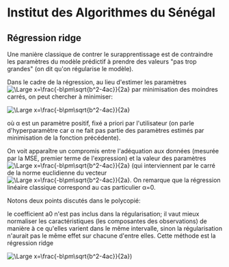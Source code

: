 
# Institut des Algorithmes du Sénégal

## Régression ridge

Une manière classique de contrer le surapprentissage est de contraindre les paramètres du modèle prédictif à prendre des valeurs "pas trop grandes" (on dit qu'on régularise le modèle).

Dans le cadre de la régression, au lieu d'estimer les paramètres  ![\Large x=\frac{-b\pm\sqrt{b^2-4ac}}{2a}](https://latex.codecogs.com/svg.latex?\Large&space;a_i)  par minimisation des moindres carrés, on peut chercher à minimiser:

![\Large x=\frac{-b\pm\sqrt{b^2-4ac}}{2a}](https://latex.codecogs.com/svg.latex?\Large&space;\sum_{i=1}^n|y_{data}[i]-a_0-\sum_{j=1}^da_jx{data}[i]^j|^2+\alpha\sum_{j=1}^da_j^2)



où  α  est un paramètre positif, fixé a priori par l'utilisateur (on parle d'hyperparamètre car  α  ne fait pas partie des paramètres estimés par minimisation de la fonction précédente).

On voit apparaître un compromis entre l'adéquation aux données (mesurée par la MSE, premier terme de l'expression) et la valeur des paramètres  
![\Large x=\frac{-b\pm\sqrt{b^2-4ac}}{2a}](https://latex.codecogs.com/svg.latex?\Large&space;a_j)  (qui interviennent par le carré de la norme euclidienne du vecteur  ![\Large x=\frac{-b\pm\sqrt{b^2-4ac}}{2a}](https://latex.codecogs.com/svg.latex?\Large&space;(a_1,…,a_d)). On remarque que la régression linéaire classique correspond au cas particulier  α=0.


Notons deux points discutés dans le polycopié:

le coefficient  a0  n'est pas inclus dans la régularisation;
il vaut mieux normaliser les caractéristiques (les composantes des observations) de manière à ce qu'elles varient dans le même intervalle, sinon la régularisation n'aurait pas le même effet sur chacune d'entre elles.
Cette méthode est la régression ridge


![\Large x=\frac{-b\pm\sqrt{b^2-4ac}}{2a}](https://latex.codecogs.com/svg.latex?\Large&space;(a1,…,ad)))
